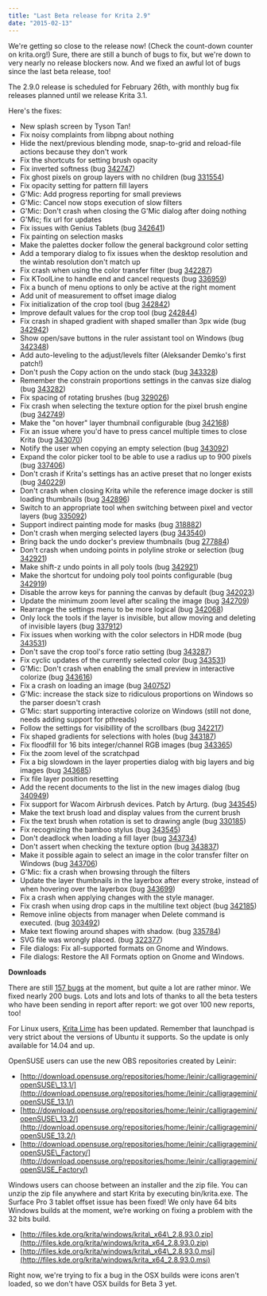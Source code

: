 ```yaml
---
title: "Last Beta release for Krita 2.9"
date: "2015-02-13"
---
```


We're getting so close to the release now! (Check the count-down counter on krita.org!) Sure, there are still a bunch of bugs to fix, but we're down to very nearly no release blockers now. And we fixed an awful lot of bugs since the last beta release, too!

The 2.9.0 release is scheduled for February 26th, with monthly bug fix releases planned until we release Krita 3.1.

Here's the fixes:

- New splash screen by Tyson Tan!
- Fix noisy complaints from libpng about nothing
- Hide the next/previous blending mode, snap-to-grid and reload-file actions because they don't work
- Fix the shortcuts for setting brush opacity
- Fix inverted softness (bug [342747](https://bugs.kde.org/show_bug.cgi?id=342747))
- Fix ghost pixels on group layers with no children (bug [331554](https://bugs.kde.org/show_bug.cgi?id=331554))
- Fix opacity setting for pattern fill layers
- G'Mic: Add progress reporting for small previews
- G'Mic: Cancel now stops execution of slow filters
- G'Mic: Don't crash when closing the G'Mic dialog after doing nothing
- G'Mic; fix url for updates
- Fix issues with Genius Tablets (bug [342641](https://bugs.kde.org/show_bug.cgi?id=342641))
- Fix painting on selection masks
- Make the palettes docker follow the general background color setting
- Add a temporary dialog to fix issues when the desktop resolution and the wintab resolution don't match up
- Fix crash when using the color transfer filter (bug [342287](https://bugs.kde.org/show_bug.cgi?id=342287))
- Fix KToolLine to handle end and cancel requests (bug [336959](https://bugs.kde.org/show_bug.cgi?id=336959))
- Fix a bunch of menu options to only be active at the right moment
- Add unit of measurement to offset image dialog
- Fix initialization of the crop tool (bug [342842](https://bugs.kde.org/show_bug.cgi?id=342842))
- Improve default values for the crop tool (bug [242844](https://bugs.kde.org/show_bug.cgi?id=242844))
- Fix crash in shaped gradient with shaped smaller than 3px wide (bug [342942](https://bugs.kde.org/show_bug.cgi?id=342942))
- Show open/save buttons in the ruler assistant tool on Windows (bug [342348](https://bugs.kde.org/show_bug.cgi?id=342348))
- Add auto-leveling to the adjust/levels filter (Aleksander Demko's first patch!)
- Don't push the Copy action on the undo stack (bug [343328](https://bugs.kde.org/show_bug.cgi?id=343328))
- Remember the constrain proportions settings in the canvas size dialog (bug [343282](https://bugs.kde.org/show_bug.cgi?id=343282))
- Fix spacing of rotating brushes (bug [329026](https://bugs.kde.org/show_bug.cgi?id=329026))
- Fix crash when selecting the texture option for the pixel brush engine (bug [342749](https://bugs.kde.org/show_bug.cgi?id=342749))
- Make the "on hover" layer thumbnail configurable (bug [342168](https://bugs.kde.org/show_bug.cgi?id=342168))
- Fix an issue where you'd have to press cancel multiple times to close Krita (bug [343070](https://bugs.kde.org/show_bug.cgi?id=343070))
- Notify the user when copying an empty selection (bug [343092](https://bugs.kde.org/show_bug.cgi?id=343092))
- Expand the color picker tool to be able to use a radius up to 900 pixels (bug [337406](https://bugs.kde.org/show_bug.cgi?id=337406))
- Don't crash if Krita's settings has an active preset that no longer exists (bug [340229](https://bugs.kde.org/show_bug.cgi?id=340229))
- Don't crash when closing Krita while the reference image docker is still loading thumbnails (bug [342896](https://bugs.kde.org/show_bug.cgi?id=342896))
- Switch to an appropriate tool when switching between pixel and vector layers (bug [335092](https://bugs.kde.org/show_bug.cgi?id=335092))
- Support indirect painting mode for masks (bug [318882](https://bugs.kde.org/show_bug.cgi?id=318882))
- Don't crash when merging selected layers (bug [343540](https://bugs.kde.org/show_bug.cgi?id=343540))
- Bring back the undo docker's preview thumbnails (bug [277884](https://bugs.kde.org/show_bug.cgi?id=277884))
- Don't crash when undoing points in polyline stroke or selection (bug [342921](https://bugs.kde.org/show_bug.cgi?id=342921))
- Make shift-z undo points in all poly tools (bug [342921](https://bugs.kde.org/show_bug.cgi?id=342921))
- Make the shortcut for undoing poly tool points configurable (bug [342919](https://bugs.kde.org/show_bug.cgi?id=342919))
- Disable the arrow keys for panning the canvas by default (bug [342023](https://bugs.kde.org/show_bug.cgi?id=342023))
- Update the minimum zoom level after scaling the image (bug [342709](https://bugs.kde.org/show_bug.cgi?id=342709))
- Rearrange the settings menu to be more logical (bug [342068](https://bugs.kde.org/show_bug.cgi?id=342068))
- Only lock the tools if the layer is invisible, but allow moving and deleting of invisible layers (bug [337912](https://bugs.kde.org/show_bug.cgi?id=337912))
- Fix issues when working with the color selectors in HDR mode (bug [343531](https://bugs.kde.org/show_bug.cgi?id=343531))
- Don't save the crop tool's force ratio setting (bug [343287](https://bugs.kde.org/show_bug.cgi?id=343287))
- Fix cyclic updates of the currently selected color (bug [343531](https://bugs.kde.org/show_bug.cgi?id=343531))
- G'Mic: Don't crash when enabling the small preview in interactive colorize (bug [343616](https://bugs.kde.org/show_bug.cgi?id=343616))
- Fix a crash on loading an image (bug [340752](https://bugs.kde.org/show_bug.cgi?id=340752))
- G'Mic: increase the stack size to ridiculous proportions on Windows so the parser doesn't crash
- G'Mic: start supporting interactive colorize on Windows (still not done, needs adding support for pthreads)
- Follow the settings for visibillity of the scrollbars (bug [342217](https://bugs.kde.org/show_bug.cgi?id=342217))
- Fix shaped gradients for selections with holes (bug [343187](https://bugs.kde.org/show_bug.cgi?id=343187))
- Fix floodfill for 16 bits integer/channel RGB images (bug [343365](https://bugs.kde.org/show_bug.cgi?id=343365))
- Fix the zoom level of the scratchpad
- Fix a big slowdown in the layer properties dialog with big layers and big images (bug [343685](https://bugs.kde.org/show_bug.cgi?id=343685))
- Fix file layer position resetting
- Add the recent documents to the list in the new images dialog (bug [340949](https://bugs.kde.org/show_bug.cgi?id=340949))
- Fix support for Wacom Airbrush devices. Patch by Arturg. (bug [343545](https://bugs.kde.org/show_bug.cgi?id=343545))
- Make the text brush load and display values from the current brush
- Fix the text brush when rotation is set to drawing angle (bug [330185](https://bugs.kde.org/show_bug.cgi?id=330185))
- Fix recognizing the bamboo stylus (bug [343545](https://bugs.kde.org/show_bug.cgi?id=343545))
- Don't deadlock when loading a fill layer (bug [343734](https://bugs.kde.org/show_bug.cgi?id=343734))
- Don't assert when checking the texture option (bug [343837](https://bugs.kde.org/show_bug.cgi?id=343837))
- Make it possible again to select an image in the color transfer filter on Windows (bug [343706](https://bugs.kde.org/show_bug.cgi?id=343706))
- G'Mic: fix a crash when browsing through the filters
- Update the layer thumbnails in the layerbox after every stroke, instead of when hovering over the layerbox (bug [343699](https://bugs.kde.org/show_bug.cgi?id=343699))
- Fix a crash when applying changes with the style manager.
- Fix crash when using drop caps in the multiline text object (bug [342185](https://bugs.kde.org/show_bug.cgi?id=342185))
- Remove inline objects from manager when Delete command is executed. (bug [303492](https://bugs.kde.org/show_bug.cgi?id=303492))
- Make text flowing around shapes with shadow. (bug [335784](https://bugs.kde.org/show_bug.cgi?id=335784))
- SVG file was wrongly placed. (bug [322377](https://bugs.kde.org/show_bug.cgi?id=322377))
- File dialogs: Fix all-supported formats on Gnome and Windows.
- File dialogs: Restore the All Formats option on Gnome and Windows.

**Downloads**

There are still [157 bugs](https://bugs.kde.org/buglist.cgi?bug_severity=critical&bug_severity=grave&bug_severity=major&bug_severity=crash&bug_severity=normal&bug_severity=minor&bug_status=UNCONFIRMED&bug_status=CONFIRMED&bug_status=ASSIGNED&bug_status=REOPENED&list_id=1167792&product=krita&query_format=advanced) at the moment, but quite a lot are rather minor. We fixed nearly 200 bugs. Lots and lots and lots of thanks to all the beta testers who have been sending in report after report: we got over 100 new reports, too!

For Linux users, [Krita Lime](https://launchpad.net/%7Edimula73/+archive/ubuntu/krita) has been updated. Remember that launchpad is very strict about the versions of Ubuntu it supports. So the update is only available for 14.04 and up.

OpenSUSE users can use the new OBS repositories created by Leinir:

- [http://download.opensuse.org/repositories/home:/leinir:/calligragemini/openSUSE\_13.1/](http://download.opensuse.org/repositories/home:/leinir:/calligragemini/openSUSE_13.1/)
- [http://download.opensuse.org/repositories/home:/leinir:/calligragemini/openSUSE\_13.2/](http://download.opensuse.org/repositories/home:/leinir:/calligragemini/openSUSE_13.2/)
- [http://download.opensuse.org/repositories/home:/leinir:/calligragemini/openSUSE\_Factory/](http://download.opensuse.org/repositories/home:/leinir:/calligragemini/openSUSE_Factory/)

Windows users can choose between an installer and the zip file. You can unzip the zip file anywhere and start Krita by executing bin/krita.exe. The Surface Pro 3 tablet offset issue has been fixed! We only have 64 bits Windows builds at the moment, we’re working on fixing a problem with the 32 bits build.

- [http://files.kde.org/krita/windows/krita\_x64\_2.8.93.0.zip](http://files.kde.org/krita/windows/krita_x64_2.8.93.0.zip)
- [http://files.kde.org/krita/windows/krita\_x64\_2.8.93.0.msi](http://files.kde.org/krita/windows/krita_x64_2.8.93.0.msi)

Right now, we're trying to fix a bug in the OSX builds were icons aren't loaded, so we don't have OSX builds for Beta 3 yet.

